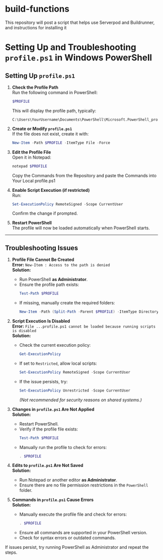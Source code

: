 # build-functions
This repository will post a script that helps use Serverpod and Buildrunner, and instructions for installing it
# Setting Up and Troubleshooting `profile.ps1` in Windows PowerShell

## Setting Up `profile.ps1`

1. **Check the Profile Path**  
   Run the following command in PowerShell:  
   ```powershell
   $PROFILE
   ```  
   This will display the profile path, typically:  
   ```
   C:\Users\YourUsername\Documents\PowerShell\Microsoft.PowerShell_profile.ps1
   ```

2. **Create or Modify `profile.ps1`**  
   If the file does not exist, create it with:  
   ```powershell
   New-Item -Path $PROFILE -ItemType File -Force
   ```

3. **Edit the Profile File**  
   Open it in Notepad:  
   ```powershell
   notepad $PROFILE
   ```  
   Copy the Commands from the Repository and paste the Commands into Your Local profile.ps1

4. **Enable Script Execution (if restricted)**  
   Run:  
   ```powershell
   Set-ExecutionPolicy RemoteSigned -Scope CurrentUser
   ```  
   Confirm the change if prompted.

5. **Restart PowerShell**  
   The profile will now be loaded automatically when PowerShell starts.  

---

## Troubleshooting Issues

1. **Profile File Cannot Be Created**  
   **Error:** `New-Item : Access to the path is denied`  
   **Solution:**  
   - Run PowerShell **as Administrator**.  
   - Ensure the profile path exists:  
     ```powershell
     Test-Path $PROFILE
     ```  
   - If missing, manually create the required folders:  
     ```powershell
     New-Item -Path (Split-Path -Parent $PROFILE) -ItemType Directory -Force
     ```

2. **Script Execution Is Disabled**  
   **Error:** `File ...profile.ps1 cannot be loaded because running scripts is disabled`  
   **Solution:**  
   - Check the current execution policy:  
     ```powershell
     Get-ExecutionPolicy
     ```  
   - If set to `Restricted`, allow local scripts:  
     ```powershell
     Set-ExecutionPolicy RemoteSigned -Scope CurrentUser
     ```  
   - If the issue persists, try:  
     ```powershell
     Set-ExecutionPolicy Unrestricted -Scope CurrentUser
     ```  
     *(Not recommended for security reasons on shared systems.)*

3. **Changes in `profile.ps1` Are Not Applied**  
   **Solution:**  
   - Restart PowerShell.  
   - Verify if the profile file exists:  
     ```powershell
     Test-Path $PROFILE
     ```  
   - Manually run the profile to check for errors:  
     ```powershell
     . $PROFILE
     ```

4. **Edits to `profile.ps1` Are Not Saved**  
   **Solution:**  
   - Run Notepad or another editor **as Administrator**.  
   - Ensure there are no file permission restrictions in the `PowerShell` folder.

5. **Commands in `profile.ps1` Cause Errors**  
   **Solution:**  
   - Manually execute the profile file and check for errors:  
     ```powershell
     . $PROFILE
     ```  
   - Ensure all commands are supported in your PowerShell version.  
   - Check for syntax errors or outdated commands.

If issues persist, try running PowerShell as Administrator and repeat the steps.
